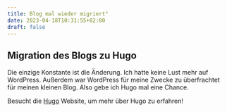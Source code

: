 ```yaml
---
title: Blog mal wieder migriert"
date: 2023-04-18T10:31:55+02:00
draft: false
---
```


## Migration des Blogs zu Hugo

Die einzige Konstante ist die Änderung. Ich hatte keine Lust mehr auf
WordPress. Außerdem war WordPress für meine Zwecke zu überfrachtet für meinen
kleinen Blog. Also gebe ich Hugo mal eine Chance.

Besucht die [Hugo](https://gohugo.io) Website, um mehr über Hugo zu erfahren!
